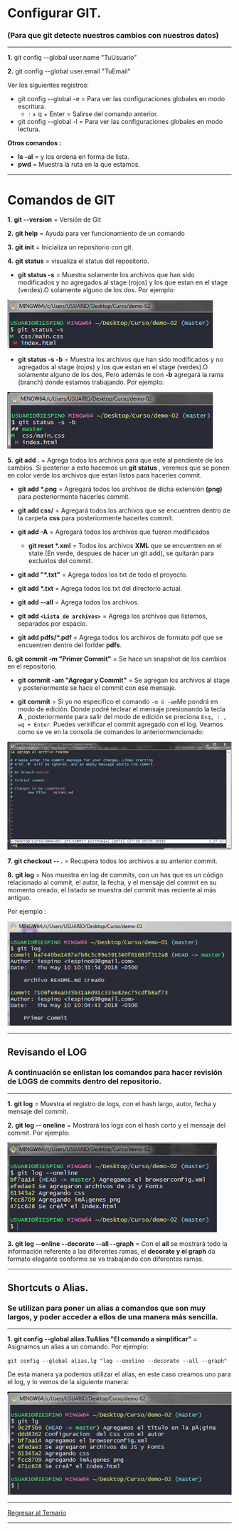 
# Configurar GIT.
### (Para que git detecte nuestros cambios con nuestros datos)
****

**1.** git config --global user.name "TuUsuario"

**2.** git config --global user.email "TuEmail"

Ver los siguientes registros:
* git config --global -e   = Para ver las configuraciones globales en modo escritura.
  * : + q + Enter = Salirse del comando anterior.
* git config --global -l   = Para ver las configuraciones globales en modo lectura.

**Otros comandos :** 

* **ls -al**  = y los ordena en forma de lista.
* **pwd** = Muestra la ruta en la que estamos.

****
# **Comandos de GIT**
**1.** **git --version** = Versión de Git

**2.** **git help** = Ayuda para ver funcionamiento de un comando

**3.** **git init** = Inicializa un repositorio con git.

**4.** **git status** = visualiza el status del repositorio.
   
   * **git status -s** = Muestra solamente los archivos que han sido modificados y no agregados al stage (rojos) y los que estan en el stage (verdes).O solamente alguno de los dos. Por ejemplo:

   ![alt text](https://raw.githubusercontent.com/iespino00/Git/master/images/gitstatus_s.PNG "Git Status -s")

   * **git status -s -b** = Muestra los archivos que han sido modificados y no agregados al stage (rojos) y los que estan en el stage (verdes).O solamente alguno de los dos, Pero además le con **-b** agregará la rama (branch) donde estamos trabajando. Por ejemplo:

   ![alt text](https://raw.githubusercontent.com/iespino00/Git/master/images/gitstatus_s_b.PNG "Git status -s -b")

**5.** **git add .** = Agrega todos los archivos para que este al pendiente de los cambios. Si posterior a esto hacemos un **git status** , veremos que se ponen en color verde los archivos que estan listos para hacerles commit.
  
   * **git add \*.png** = Agregará todos los archivos de dicha extensión **(png)** para posteriormente hacerles commit.

   * **git add css/** = Agregará todos los archivos que se encuentren dentro de la carpeta **css** para posteriormente hacerles commit.

   * **git add -A** = Agregará todos los archivos que fueron modificados

     * **git reset \*.xml** = Todos los archivos **XML** que se encuentren en el state (En verde, despues de hacer un git add), se quitarán para excluirlos del commit.

   * **git add "\*.txt"** = Agrega todos los txt de todo el proyecto.

   * **git add \*.txt** = Agrega todos los txt del directorio actual.

   * **git add --all** = Agrega todos los archivos.

   * **git add `<Lista de archivos>`** = Agrega los archivos que listemos, separados por espacio.

   * **git add pdfs/*.pdf** = Agrega todos los archivos de formato pdf que se encuentren dentro del forlder **pdfs**.

**6.** **git commit -m "Primer Commit"** = Se hace un snapshot de los cambios en el repositorio.

  * **git commit -am "Agregar y Commit"** = Se agregan los archivos al stage y posteriormente se hace el commit con ese mensaje.

  * **git commit** = Si yo no especifico el comando ``-m ó -am``Me pondrá en modo de edición. Donde podré teclear el mensaje presionando la tecla **A** , posteriormente para salir del modo de edición se preciona ``Esq, : , wq + Enter``. Puedes veririficar el commit agregado con el log. Veamos como se ve en la consola de comandos lo anteriormencionado:

![alt text](https://raw.githubusercontent.com/iespino00/Git/master/images/gitCommit.PNG "Git commit")


**7.** **git checkout -- .** = Recupera todos los archivos a su anterior commit.

**8.** **git log** = Nos muestra en log de commits, con un has que es un código relacionado al commit, el autor, la fecha, y el mensaje del commit en su momento creado, el listado se muestra del commit mas reciente al más antiguo.

Por ejemplo :

![alt text](https://raw.githubusercontent.com/iespino00/Git/master/images/gitlog.PNG "Git Log")

****
## Revisando el **LOG**
### A continuación se enlistan los comandos para hacer revisión de LOGS de commits dentro del repositorio.
****


**1.** **git log** = Muestra el registro de logs, con el hash largo, autor, fecha y mensaje del commit.

**2.** **git log -- oneline** = Mostrará los logs con el hash corto y el mensaje del commit. Por ejemplo:

![alt text](https://raw.githubusercontent.com/iespino00/Git/master/images/gitlog_oneline.PNG "Git Log --oneline")

**3.** **git log --online --decorate --all --graph** = Con el **all** se mostrará todo la información referente a las diferentes ramas, el **decorate y el graph** da formato elegante conforme se va trabajando con diferentes ramas.


****
## Shortcuts o Alias.
### Se utilizan para poner un **alias** a comandos que son muy largos, y poder acceder a ellos de una manera más sencilla.
****
**1.** **git config --global alias.TuAlias "El comando a simplificar"** = Asignamos un alias a un comando. Por ejemplo:

`git config --global alias.lg "log --oneline --decorate --all --graph"`

De esta manera ya podemos utilizar el alias, en este caso creamos uno para el log, y lo vemos de la siguiente manera:

   ![alt text](https://raw.githubusercontent.com/iespino00/Git/master/images/alias.PNG "Git config --global alias.alias 'comando'")


****

[Regresar al Temario](../README.md "Regresar al Temario")

****
